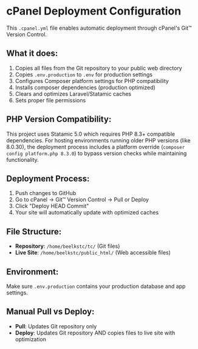 # cPanel Deployment Configuration

This `.cpanel.yml` file enables automatic deployment through cPanel's Git™ Version Control.

## What it does:
1. Copies all files from the Git repository to your public web directory
2. Copies `.env.production` to `.env` for production settings
3. Configures Composer platform settings for PHP compatibility
4. Installs composer dependencies (production optimized)
5. Clears and optimizes Laravel/Statamic caches
6. Sets proper file permissions

## PHP Version Compatibility:
This project uses Statamic 5.0 which requires PHP 8.3+ compatible dependencies. For hosting environments running older PHP versions (like 8.0.30), the deployment process includes a platform override (`composer config platform.php 8.3.0`) to bypass version checks while maintaining functionality.

## Deployment Process:
1. Push changes to GitHub
2. Go to cPanel → Git™ Version Control → Pull or Deploy
3. Click "Deploy HEAD Commit" 
4. Your site will automatically update with optimized caches

## File Structure:
- **Repository**: `/home/beelkstc/tc/` (Git files)
- **Live Site**: `/home/beelkstc/public_html/` (Web accessible files)

## Environment:
Make sure `.env.production` contains your production database and app settings.

## Manual Pull vs Deploy:
- **Pull**: Updates Git repository only
- **Deploy**: Updates Git repository AND copies files to live site with optimization
